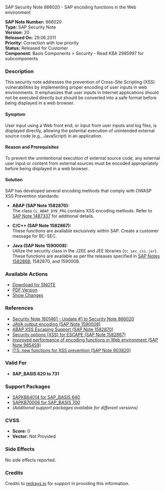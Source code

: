 SAP Security Note 866020 - SAP encoding functions in the Web environment

**SAP Note Number:** 866020  
**Type:** SAP Security Note  
**Version:** 20  
**Released On:** 29.06.2011  
**Priority:** Correction with low priority  
**Status:** Released for Customer  
**Component:** Basis Components > Security - Read KBA 2985997 for subcomponents

### Description

This security note addresses the prevention of Cross-Site Scripting (XSS) vulnerabilities by implementing proper encoding of user inputs in web environments. It emphasizes that user inputs in Internet applications should not be executed directly but should be converted into a safe format before being displayed in a web browser.

#### Symptom
User input using a Web front end, or input from user inputs and log files, is displayed directly, allowing the potential execution of unintended external source code (e.g., JavaScript) in an application.

#### Reason and Prerequisites
To prevent the unintentional execution of external source code, any external user input or content from external sources must be encoded appropriately before being displayed in a web browser.

#### Solution
SAP has developed several encoding methods that comply with OWASP XSS Prevention standards:

- **ABAP (SAP Note 1582870):**  
  The class `CL_ABAP_DYN_PRG` contains XSS encoding methods. Refer to [SAP Note 1487337](https://me.sap.com/support/notes/1487337) for additional details.

- **C/C++ (SAP Note 1582867):**  
  These functions are available exclusively within SAP. Create a customer message for BC-SEC.

- **Java (SAP Note 1590008):**  
  Utilize the security class in the J2EE and JEE libraries (`tc_sec_csi.jar`). These functions are available as per the releases specified in [SAP Notes 1582868](https://me.sap.com/support/notes/1582868), 1582870, and 1590008.

### Available Actions

- [Download for SNOTE](https://notesdownloads.sap.com/note/0040000015928892017)
- [PDF Version](https://userapps.support.sap.com/sap/support/sfm/notes/print/0000866020?language=en-US&token=6E2449156087306F298AA80C511BEFC1)
- [Show Changes](https://me.sap.com/notesLatestChanges/0000866020/E/diff)

### References

- [Security Note 1601461 - Update #1 to Security Note 866020](https://me.sap.com/notes/1601461/D)
- [JAVA output encoding (SAP Note 1590008)](https://me.sap.com/notes/1590008/J)
- [ABAP XSS Escaping Support (SAP Note 1582870)](https://me.sap.com/notes/1582870/D)
- [Security options (XSS) for ESCAPE (SAP Note 1582867)](https://me.sap.com/notes/1582867/D)
- [Improved performance of encoding functions in Web environment (SAP Note 985459)](https://me.sap.com/notes/985459/D)
- [ITS: new functions for XSS prevention (SAP Note 903820)](https://me.sap.com/notes/903820/D)

### Valid For

- **SAP_BASIS 620 to 731**

### Support Packages

- [SAPKB64014 for SAP_BASIS 640](https://me.sap.com/supportpackage/SAPKB64014)
- [SAPKB70006 for SAP_BASIS 700](https://me.sap.com/supportpackage/SAPKB70006)
- *(Additional support packages available for different versions)*

### CVSS

- **Score:** 0  
- **Vector:** Not Provided

### Side Effects

No side effects reported.

### Credits

Credits to [redrays.io](https://redrays.io) for support in providing this information.
